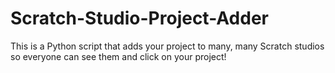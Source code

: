 # Scratch-Studio-Project-Adder
This is a Python script that adds your project to many, many Scratch studios so everyone can see them and click on your project!
